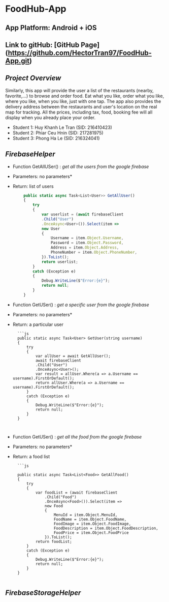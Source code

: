 # FoodHub-App

## App Platform: Android + iOS

## Link to gitHub: [GitHub Page] (https://github.com/HectorTran97/FoodHub-App.git)

## *Project Overview*

Similarly, this app will provide the user a list of the restaurants (nearby, favorite,...) to browse and order food. Eat what you like, order what you like, where you like, when you like, just with one tap. The app also provides the delivery address between the restaurants and user's location on the real map for tracking. All the prices, including tax, food, booking fee will all display when you already place your order.

- Student 1: Huy Khanh Le Tran (SID: 216410423)
- Student 2: Phiar Ceu Hnin (SID: 217281975)
- Student 3: Phong Ha Le (SID: 216324041)

## *FirebaseHelper*
* Function GetAllUSer() : *get all the users from the google firebase*

* Parameters: no parameters*

* Return: list of users

```js
        public static async Task<List<User>> GetAllUser()
        {
            try
            {
                var userlist = (await firebaseClient
                .Child("User")
                .OnceAsync<User>()).Select(item =>
                new User
                {
                    Username = item.Object.Username,
                    Password = item.Object.Password,
                    Address = item.Object.Address,
                    PhoneNumber = item.Object.PhoneNumber,
                }).ToList();
                return userlist;
            }
            catch (Exception e)
            {
                Debug.WriteLine($"Error:{e}");
                return null;
            }
        }
```
    
* Function GetUSer() : *get a specific user from the google firebase*

* Parameters: no parameters*

* Return: a particular user

        ```js
        public static async Task<User> GetUser(string username)
        {
            try
            {
                var allUser = await GetAllUser();
                await firebaseClient
                .Child("User")
                .OnceAsync<User>();
                var result = allUser.Where(a => a.Username == username).FirstOrDefault();
                return allUser.Where(a => a.Username == username).FirstOrDefault();
            }
            catch (Exception e)
            {
                Debug.WriteLine($"Error:{e}");
                return null;
            }
        }
    
    ```  
     
* Function GetUSer() : *get all the food from the google firebase*

* Parameters: no parameters*

* Return: a food list

        ```js
 
        public static async Task<List<Food>> GetAllFood()
        {
            try
            {
                var foodList = (await firebaseClient
                    .Child("Food")
                    .OnceAsync<Food>()).Select(item =>
                    new Food
                    {
                        MenuId = item.Object.MenuId,
                        FoodName = item.Object.FoodName,
                        FoodImage = item.Object.FoodImage,
                        FoodDescription = item.Object.FoodDescription,
                        FoodPrice = item.Object.FoodPrice
                    }).ToList();
                return foodList;
            }
            catch (Exception e)
            {
                Debug.WriteLine($"Error:{e}");
                return null;
            }
        }
    
    ```  
    
## *FirebaseStorageHelper*
